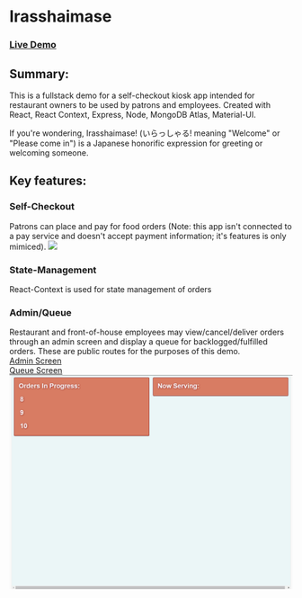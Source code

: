 # Irasshaimase
### [Live Demo](https://irasshaimase-demo.herokuapp.com/ "Live Demo of Irasshaimase")

## Summary:
This is a fullstack demo for a self-checkout kiosk app intended for restaurant owners to be used by patrons and employees.
Created with React, React Context, Express, Node, MongoDB Atlas, Material-UI.

If you're wondering, Irasshaimase! (いらっしゃる! meaning "Welcome" or "Please come in") is a Japanese honorific expression for greeting or welcoming someone.

## Key features:

### Self-Checkout
Patrons can place and pay for food orders (Note: this app isn't connected to a pay service and doesn't accept payment information; it's features is only mimiced).
![](demo/irrorder.gif)

### State-Management
React-Context is used for state management of orders
### Admin/Queue
Restaurant and front-of-house employees may view/cancel/deliver orders through an admin screen and display a queue for backlogged/fulfilled orders.
These are public routes for the purposes of this demo.
<br/>
[Admin Screen](https://irasshaimase-demo.herokuapp.com/admin) <br/>
[Queue Screen](https://irasshaimase-demo.herokuapp.com/queue) <br/>
![](demo/irrqueueadmin.gif)

